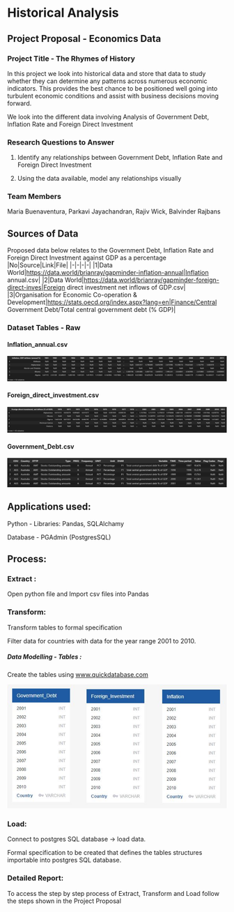 # Historical Analysis 

## Project Proposal - Economics Data 

### Project Title - The Rhymes of History

In this project we look into historical data and store that data to study whether they can determine any patterns across numerous economic indicators. This provides the best chance to be positioned well going into turbulent economic conditions and assist with business decisions moving forward.

We look into the different data involving Analysis of Government Debt, Inflation Rate and Foreign Direct Investment

### Research Questions to Answer 

1. Identify any relationships between Government Debt, Inflation Rate and Foreign Direct Investment

2. Using the data available, model any relationships visually 


### Team Members  	

Maria Buenaventura,
Parkavi Jayachandran,
Rajiv Wick,
Balvinder Rajbans

## Sources of Data

Proposed data below relates to the Government Debt, Inflation Rate and Foreign Direct Investment against GDP as a percentage
|No|Source|Link|File|
|-|-|-|-|
|1|Data World|https://data.world/brianray/gapminder-inflation-annual|Inflation annual.csv|
|2|Data World|https://data.world/brianray/gapminder-foreign-direct-inves|Foreign direct investment net inflows of GDP.csv|
|3|Organisation for Economic Co-operation & Development|https://stats.oecd.org/index.aspx?lang=en|Finance/Central Government Debt/Total central government debt (% GDP)|

### Dataset Tables - Raw

#### Inflation_annual.csv

![chart](https://github.com/ricamaria/Project2-Group4/blob/main/Resources/Images/Inflation%20Annual%20Table.JPG)


#### Foreign_direct_investment.csv

![chart](https://github.com/ricamaria/Project2-Group4/blob/main/Resources/Images/Foreign%20direct%20investment%20net%20inflows%20of%20GDP%20Table.JPG)

#### Government_Debt.csv

![chart](https://github.com/ricamaria/Project2-Group4/blob/main/Resources/Images/Government%20Debt.JPG)

## Applications used:

Python - Libraries: Pandas, SQLAlchamy

Database - PGAdmin (PostgresSQL)

## Process:

### Extract :

Open python file and Import csv files into Pandas 

### Transform:

Transform tables to formal specification

Filter data for countries with data for the year range 2001 to 2010.

##### Data Modelling - Tables :

Create the tables using www.quickdatabase.com 

![chart](https://github.com/ricamaria/Project2-Group4/blob/main/Resources/Images/DatabaseModel.JPG)


### Load:

Connect to postgres SQL database -> load data.

Formal specification to be created that defines the tables structures importable into postgres SQL database.

### Detailed Report:

To access the step by step process of Extract, Transform and Load follow the steps shown in the Project Proposal




